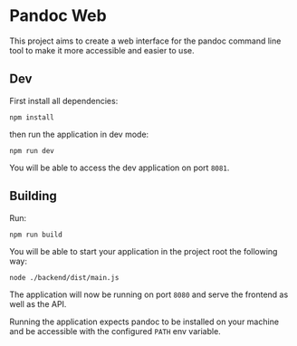 # Pandoc Web

This project aims to create a web interface for the pandoc command line tool to make it more accessible and easier to use.

## Dev

First install all dependencies:

```shell
npm install
```

then run the application in dev mode:

```shell
npm run dev
```

You will be able to access the dev application on port `8081`.

## Building

Run:

```shell
npm run build
```

You will be able to start your application in the project root the following way:

```shell
node ./backend/dist/main.js
```

The application will now be running on port `8080` and serve the frontend as well as the API.

Running the application expects pandoc to be installed on your machine and be accessible with the configured `PATH` env variable. 